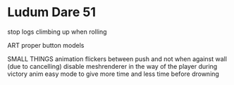 # Ludum Dare 51

stop logs climbing up when rolling

ART
proper button models

SMALL THINGS
animation flickers between push and not when against wall (due to cancelling)
disable meshrenderer in the way of the player during victory anim
easy mode to give more time and less time before drowning